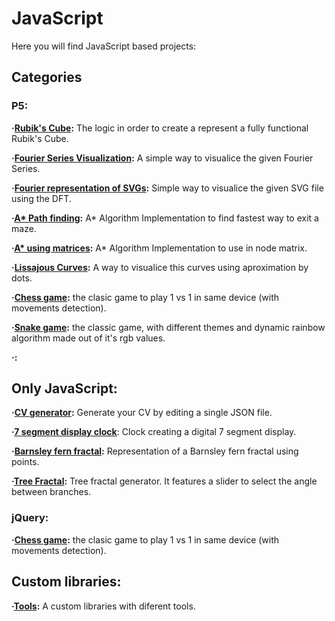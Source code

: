 # JavaScript

Here you will find JavaScript based projects:

## Categories

### P5:

**·[Rubik's Cube](https://github.com/Jkutkut/JS-Rubik_Cube):** The logic in order to create a represent a fully functional Rubik's Cube.

**·[Fourier Series Visualization](https://github.com/Jkutkut/JS-Fourier-Series-Visualization):** A simple way to visualice the given Fourier Series.

**·[Fourier representation of SVGs](https://github.com/Jkutkut/JS-Drawing-SVGs-using-DFT):** Simple way to visualice the given SVG file using the DFT.

**·[A* Path finding](https://github.com/Jkutkut/Js_Path-finding):** A* Algorithm Implementation to find fastest way to exit a maze.

**·[A* using matrices](https://github.com/Jkutkut/Js_A-Star_Matix_Based):** A* Algorithm Implementation to use in node matrix.

**·[Lissajous Curves](https://github.com/Jkutkut/JS-Lissajous-curves):** A way to visualice this curves using aproximation by dots.

**·[Chess game](https://github.com/Jkutkut/Js_Chess-Game):** the clasic game to play 1 vs 1 in same device (with movements detection).

**·[Snake game](https://github.com/Jkutkut/Js_Snake-Game):** the classic game, with different themes and dynamic rainbow algorithm made out of it's rgb values.

**·[]():**


## Only JavaScript:
**·[CV generator](https://github.com/Jkutkut/CV-Jkutkut):** Generate your CV by editing a single JSON file.

**·[7 segment display clock](https://github.com/Jkutkut/Js-Seven-segment-display-clock)**: Clock creating a digital 7 segment display.

**·[Barnsley fern fractal](https://github.com/Jkutkut/Js_Barnsley-fern-fractal):** Representation of a Barnsley fern fractal using points.

**·[Tree Fractal](https://github.com/Jkutkut/Js_Tree-Fractal):** Tree fractal generator. It features a slider to select the angle between branches.

### jQuery:

**·[Chess game](https://github.com/Jkutkut/Js_Chess-Game):** the clasic game to play 1 vs 1 in same device (with movements detection).

## Custom libraries:

**·[Tools](https://github.com/Jkutkut/JS-tools):** A custom libraries with diferent tools.

